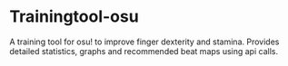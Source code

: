 # Trainingtool-osu
A training tool for osu! to improve finger dexterity and stamina. Provides detailed statistics, graphs and recommended beat maps using api calls.
